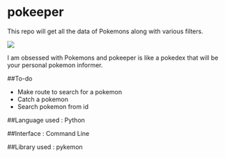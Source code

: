 # pokeeper
This repo will get all the data of Pokemons along with various filters. 

<body>
<img src="https://travis-ci.org/ashwini0529/pokeeper.svg?branch=master">
<p>I am obsessed with Pokemons and pokeeper is like a pokedex that will be your personal pokemon informer.
</p>

##To-do
<ul>
	<li>Make route to search for a pokemon</li>
	<li>Catch a pokemon</li>
	<li>Search pokemon from id</li>
</ul>

##Language used : Python

##Interface : Command Line

##Library used : pykemon

